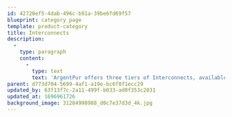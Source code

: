 ```yaml
---
id: 42720ef5-4dab-496c-b91a-39be6fd69f57
blueprint: category_page
template: product-category
title: Interconnects
description:
  -
    type: paragraph
    content:
      -
        type: text
        text: 'ArgentPur offers three tiers of Interconnects, available both single ended (RCA) and balanced (XLR).'
parent: d773d704-5699-4af1-a19e-bc6f8f1ecc29
updated_by: 63f13f7c-2a11-499f-b033-ad0f353c2031
updated_at: 1696961726
background_image: 31284998988_d0c7e37d3d_4k.jpg
---
```

